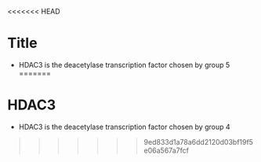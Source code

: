 <<<<<<< HEAD

# Title

 - HDAC3 is the deacetylase transcription factor chosen by group 5
=======

# HDAC3

 - HDAC3 is the deacetylase transcription factor chosen by group 4
>>>>>>> 9ed833d1a78a6dd2120d03bf19f5e06a567a7fcf
